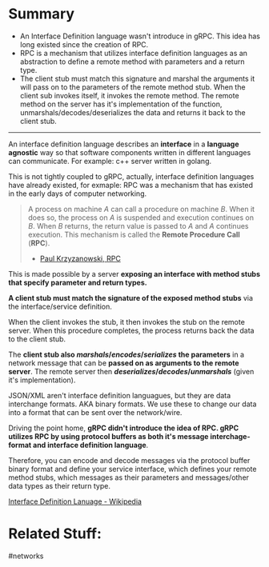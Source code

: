 # Summary
- An Interface Definition language wasn't introduce in gRPC. This idea has long existed since the creation of RPC. 
- RPC is a mechanism that utilizes interface definition languages as an abstraction to define a remote method with parameters and a return type. 
- The client stub must match this signature and marshal the arguments it will pass on to the parameters of the remote method stub. When the client sub invokes itself, it invokes the remote method. The remote method on the server has it's implementation of the function, unmarshals/decodes/deserializes the data and returns it back to the client stub.
---

An interface definition language describes an **interface** in a **language agnostic** way so that software components written in different languages can communicate. For example: c++ server written in golang.

This is not tightly coupled to gRPC, actually, interface definition languages have already existed, for exmaple: RPC was a mechanism that has existed in the early days of computer networking. 

> A process on machine _A_ can call a procedure on machine _B_. When it does so, the process on _A_ is suspended and execution continues on _B_. When _B_ returns, the return value is passed to _A_ and _A_ continues execution. This mechanism is called the **Remote Procedure Call** (**RPC**).
> 	- [Paul Krzyzanowski, RPC ](https://people.cs.rutgers.edu/~pxk/417/notes/rpc.html)

This is made possible by a server **exposing an interface with method stubs that specify parameter and return types.** 

**A client stub must match the signature of the exposed method stubs** via the interface/service definition.

When the client invokes the stub, it then invokes the stub on the remote server. When this procedure completes, the process returns back the data to the client stub.

The **client stub also _marshals_/_encodes_/_serializes_ the parameters** in a network message that can be **passed on as arguments to the remote server**. The remote server then **_deserializes_/_decodes_/_unmarshals_** (given it's implementation).

JSON/XML aren't interface definition languagues, but they are data interchange formats. AKA binary formats. We use these to change our data into a format that can be sent over the network/wire.

Driving the  point home, **gRPC didn't introduce the idea of RPC. gRPC utilizes RPC by using protocol buffers as both it's message interchage-format and interface definition language**. 

Therefore, you can encode and decode messages via the protocol buffer binary format and define your service interface, which defines your remote method stubs, which messages as their parameters and messages/other data types as their return type. 



[Interface Definition Lanuage - Wikipedia](https://en.wikipedia.org/wiki/Interface_description_language)

# Related Stuff:

#networks 